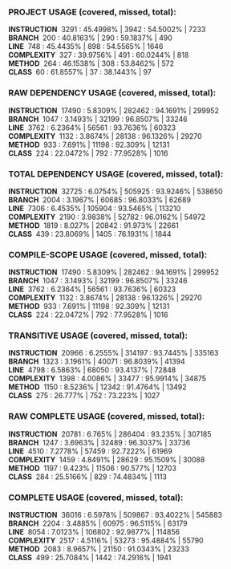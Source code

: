 ### PROJECT USAGE (covered, missed, total):  
**INSTRUCTION** &nbsp;3291 : 45.4998% | 3942 : 54.5002% | 7233  
**BRANCH** &nbsp;200 : 40.8163% | 290 : 59.1837% | 490  
**LINE** &nbsp;748 : 45.4435% | 898 : 54.5565% | 1646  
**COMPLEXITY** &nbsp;327 : 39.9756% | 491 : 60.0244% | 818  
**METHOD** &nbsp;264 : 46.1538% | 308 : 53.8462% | 572  
**CLASS** &nbsp;60 : 61.8557% | 37 : 38.1443% | 97  
  
### RAW DEPENDENCY USAGE (covered, missed, total):  
**INSTRUCTION** &nbsp;17490 : 5.8309% | 282462 : 94.1691% | 299952  
**BRANCH** &nbsp;1047 : 3.1493% | 32199 : 96.8507% | 33246  
**LINE** &nbsp;3762 : 6.2364% | 56561 : 93.7636% | 60323  
**COMPLEXITY** &nbsp;1132 : 3.8674% | 28138 : 96.1326% | 29270  
**METHOD** &nbsp;933 : 7.691% | 11198 : 92.309% | 12131  
**CLASS** &nbsp;224 : 22.0472% | 792 : 77.9528% | 1016  
  
### TOTAL DEPENDENCY USAGE (covered, missed, total):  
**INSTRUCTION** &nbsp;32725 : 6.0754% | 505925 : 93.9246% | 538650  
**BRANCH** &nbsp;2004 : 3.1967% | 60685 : 96.8033% | 62689  
**LINE** &nbsp;7306 : 6.4535% | 105904 : 93.5465% | 113210  
**COMPLEXITY** &nbsp;2190 : 3.9838% | 52782 : 96.0162% | 54972  
**METHOD** &nbsp;1819 : 8.027% | 20842 : 91.973% | 22661  
**CLASS** &nbsp;439 : 23.8069% | 1405 : 76.1931% | 1844  
  
### COMPILE-SCOPE USAGE (covered, missed, total):  
**INSTRUCTION** &nbsp;17490 : 5.8309% | 282462 : 94.1691% | 299952  
**BRANCH** &nbsp;1047 : 3.1493% | 32199 : 96.8507% | 33246  
**LINE** &nbsp;3762 : 6.2364% | 56561 : 93.7636% | 60323  
**COMPLEXITY** &nbsp;1132 : 3.8674% | 28138 : 96.1326% | 29270  
**METHOD** &nbsp;933 : 7.691% | 11198 : 92.309% | 12131  
**CLASS** &nbsp;224 : 22.0472% | 792 : 77.9528% | 1016  
  
### TRANSITIVE USAGE (covered, missed, total):  
**INSTRUCTION** &nbsp;20966 : 6.2555% | 314197 : 93.7445% | 335163  
**BRANCH** &nbsp;1323 : 3.1961% | 40071 : 96.8039% | 41394  
**LINE** &nbsp;4798 : 6.5863% | 68050 : 93.4137% | 72848  
**COMPLEXITY** &nbsp;1398 : 4.0086% | 33477 : 95.9914% | 34875  
**METHOD** &nbsp;1150 : 8.5236% | 12342 : 91.4764% | 13492  
**CLASS** &nbsp;275 : 26.777% | 752 : 73.223% | 1027  
  
### RAW COMPLETE USAGE (covered, missed, total):  
**INSTRUCTION** &nbsp;20781 : 6.765% | 286404 : 93.235% | 307185  
**BRANCH** &nbsp;1247 : 3.6963% | 32489 : 96.3037% | 33736  
**LINE** &nbsp;4510 : 7.2778% | 57459 : 92.7222% | 61969  
**COMPLEXITY** &nbsp;1459 : 4.8491% | 28629 : 95.1509% | 30088  
**METHOD** &nbsp;1197 : 9.423% | 11506 : 90.577% | 12703  
**CLASS** &nbsp;284 : 25.5166% | 829 : 74.4834% | 1113  
  
### COMPLETE USAGE (covered, missed, total):  
**INSTRUCTION** &nbsp;36016 : 6.5978% | 509867 : 93.4022% | 545883  
**BRANCH** &nbsp;2204 : 3.4885% | 60975 : 96.5115% | 63179  
**LINE** &nbsp;8054 : 7.0123% | 106802 : 92.9877% | 114856  
**COMPLEXITY** &nbsp;2517 : 4.5116% | 53273 : 95.4884% | 55790  
**METHOD** &nbsp;2083 : 8.9657% | 21150 : 91.0343% | 23233  
**CLASS** &nbsp;499 : 25.7084% | 1442 : 74.2916% | 1941  
